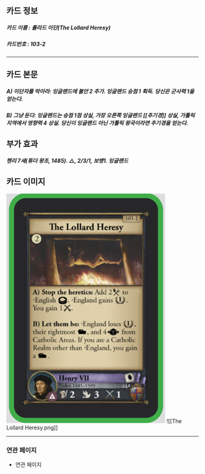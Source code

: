 ## 카드 정보
##### 카드 이름 : 롤라드 이단(The Lollard Heresy)
##### 카드번호 : 103-2
---
## 카드 본문
##### A) 이단자를 막아라: 잉글랜드에 불안 2 추가. 잉글랜드 승점 1 획득. 당신은 군사력 1을 얻는다.
##### B) 그냥 둔다: 잉글랜드는 승점 1점 상실, 가장 오른쪽 잉글랜드 [[추기경]] 상실, 가톨릭 지역에서 영향력 4 상실. 당신이 잉글랜드 아닌 가톨릭 왕국이라면 추기경을 얻는다.

## 부가 효과
##### 헨리 7세(튜더 왕조, 1485). △, 2/3/1, 보병1. 잉글랜드

## 카드 이미지
<img src="\Assets\The Lollard Heresy.png"/>
![[The Lollard Heresy.png]]

--- 

### 연관 페이지
- 연관 페이지
